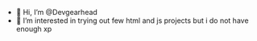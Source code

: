 - 👋 Hi, I’m @Devgearhead
- 👀 I’m interested in trying out few html and js projects but i do not have enough xp 

<!---
Anirud-Sukumar/Anirud-Sukumar is a ✨ special ✨ repository because its `README.md` (this file) appears on your GitHub profile.
You can click the Preview link to take a look at your changes.
--->
